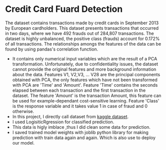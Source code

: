 # Credit Card Fuard Detection
The dataset contains transactions made by credit cards in September 2013 by European cardholders.
This dataset presents transactions that occurred in two days, where we have 492 frauds out of 284,807 transactions. The dataset is highly unbalanced, the positive class (frauds) account for 0.172% of all transactions.
The relationships amongs the features of the data can be found by using pandas's correlation function.
- It contains only numerical input variables which are the result of a PCA transformation. Unfortunately, due to confidentiality issues, the dataset cannot provide the original features and more background information about the data. Features V1, V2,V3, … V28 are the principal components obtained with PCA, the only features which have not been transformed with PCA are 'Time' and 'Amount'. Feature 'Time' contains the seconds elapsed between each transaction and the first transaction in the dataset. The feature 'Amount' is the transaction Amount, this feature can be used for example-dependant cost-sensitive learning. Feature 'Class' is the response variable and it takes value 1 in case of fraud and 0 otherwise.
- In this project, I directly call dataset from [kaggle dataset](https://www.kaggle.com/datasets/mlg-ulb/creditcardfraud).
- I used LogisiticRgression for classified prediction. 
- This data is higly imblace ,thus I did clean some data for prediction.
- I saved trained model weights with joblib python library for making prediction with train data again and again. Which is also use to deploy our model. 
